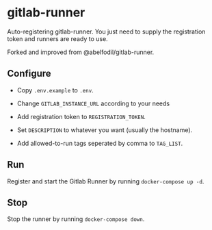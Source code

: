 # gitlab-runner

Auto-registering gitlab-runner. You just need to supply the registration token and runners are ready to use.

Forked and improved from @abelfodil/gitlab-runner.

## Configure

- Copy `.env.example` to `.env`.

- Change `GITLAB_INSTANCE_URL` according to your needs

- Add registration token to `REGISTRATION_TOKEN`.

- Set `DESCRIPTION` to whatever you want (usually the hostname).

- Add allowed-to-run tags seperated by comma to `TAG_LIST`.

## Run

Register and start the Gitlab Runner by running `docker-compose up -d`.

## Stop

Stop the runner by running `docker-compose down`.
